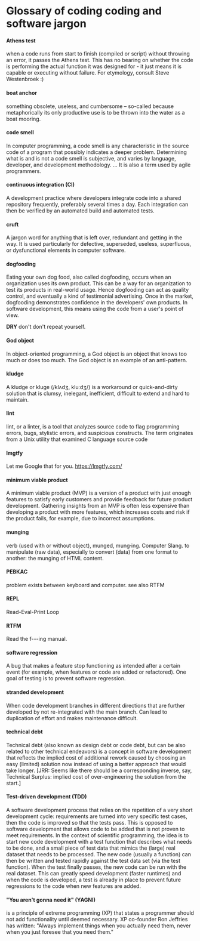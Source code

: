 # Glossary of coding coding and software jargon

 
#### Athens test
when a code runs from start to finish (compiled or script) without throwing an error, it passes the Athens test. This has no bearing on whether the code is performing the actual function it was designed for - it just means it is capable or executing without failure. For etymology, consult Steve Westenbroek :)
 
#### boat anchor
something obsolete, useless, and cumbersome – so-called because metaphorically its only productive use is to be thrown into the water as a boat mooring.
 
#### code smell
In computer programming, a code smell is any characteristic in the source code of a program that possibly indicates a deeper problem. Determining what is and is not a code smell is subjective, and varies by language, developer, and development methodology. ... It is also a term used by agile programmers.
 
#### continuous integration (CI)
A development practice where developers integrate code into a shared repository frequently, preferably several times a day. Each integration can then be verified by an automated build and automated tests.
 
#### cruft
A jargon word for anything that is left over, redundant and getting in the way. It is used particularly for defective, superseded, useless, superfluous, or dysfunctional elements in computer software.
 
#### dogfooding
Eating your own dog food, also called dogfooding, occurs when an organization uses its own product. This can be a way for an organization to test its products in real-world usage. Hence dogfooding can act as quality control, and eventually a kind of testimonial advertising. Once in the market, dogfooding demonstrates confidence in the developers' own products. In software development, this means using the code from a user's point of view.
 
**DRY** don't don't repeat yourself.
 
#### God object
In object-oriented programming, a God object is an object that knows too much or does too much. The God object is an example of an anti-pattern.
 
#### kludge
A kludge or kluge (/klʌdʒ, kluːdʒ/) is a workaround or quick-and-dirty solution that is clumsy, inelegant, inefficient, difficult to extend and hard to maintain.
 
#### lint
lint, or a linter, is a tool that analyzes source code to flag programming errors, bugs, stylistic errors, and suspicious constructs. The term originates from a Unix utility that examined C language source code
 
#### lmgtfy
Let me Google that for you. https://lmgtfy.com/
 
#### minimum viable product
A minimum viable product (MVP) is a version of a product with just enough features to satisfy early customers and provide feedback for future product development. Gathering insights from an MVP is often less expensive than developing a product with more features, which increases costs and risk if the product fails, for example, due to incorrect assumptions.
 
#### munging
verb (used with or without object), munged, mung·ing. Computer Slang. to manipulate (raw data), especially to convert (data) from one format to another: the munging of HTML content.

#### PEBKAC
problem exists between keyboard and computer. see also RTFM
 
#### REPL
Read-Eval-Print Loop
 
#### RTFM
Read the f---ing manual.
 
#### software regression
A bug that makes a feature stop functioning as intended after a certain event (for example, when features or code are added or refactored). One goal of testing is to prevent software regression.

#### stranded development
When code development branches in different directions that are further developed by not re-integrated with the main branch. Can lead to duplication of effort and makes maintenance difficult.

#### technical debt
Technical debt (also known as design debt or code debt, but can be also related to other technical endeavors) is a concept in software development that reflects the implied cost of additional rework caused by choosing an easy (limited) solution now instead of using a better approach that would take longer. [JRR: Seems like there should be a corresponding inverse, say, Technical Surplus: implied cost of over-engineering the solution from the start.]
 
#### Test-driven development (TDD)
A software development process that relies on the repetition of a very short development cycle: requirements are turned into very specific test cases, then the code is improved so that the tests pass. This is opposed to software development that allows code to be added that is not proven to meet requirements. In the context of scientific programming, the idea is to start new code development with a test function that describes what needs to be done, and a small piece of test data that mimics the (large) real dataset that needs to be processed. The new code (usually a function) can then be written and tested rapidly against the test data set (via the test function). When the test finally passes, the new code can be run with the real dataset. This can greatly speed development (faster runtimes) and when the code is developed, a test is already in place to prevent future regressions to the code when new features are added.
 
#### "You aren't gonna need it" (YAGNI)
 is a principle of extreme programming (XP) that states a programmer should not add functionality until deemed necessary. XP co-founder Ron Jeffries has written: "Always implement things when you actually need them, never when you just foresee that you need them."
 